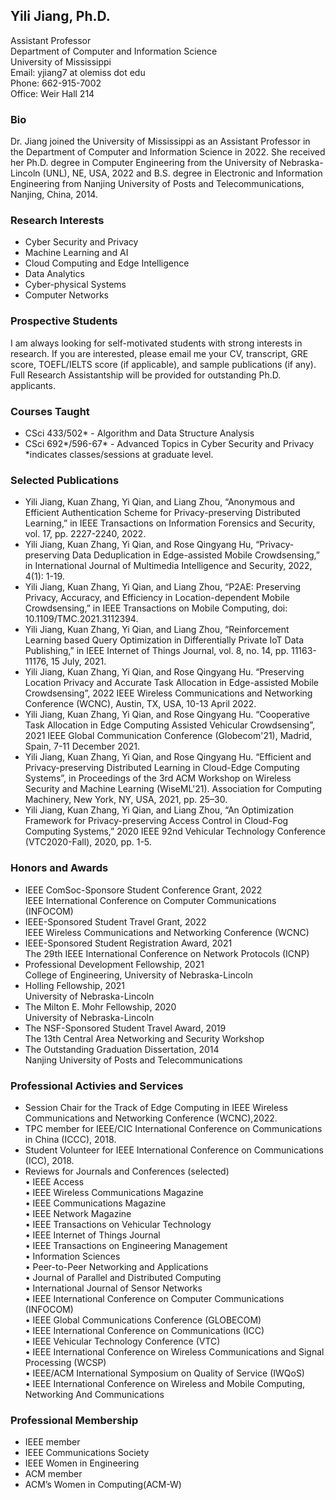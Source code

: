 ## Yili Jiang, Ph.D.

Assistant Professor     
Department of Computer and Information Science      
University of Mississippi      
Email: yjiang7 at olemiss dot edu      
Phone: 662-915-7002        
Office: Weir Hall 214


### Bio   
  
Dr. Jiang joined the University of Mississippi as an Assistant Professor in the Department of Computer and Information Science in 2022. She received her Ph.D. degree in Computer Engineering from the University of Nebraska-Lincoln (UNL), NE, USA, 2022 and B.S. degree in Electronic and Information Engineering from Nanjing University of Posts and Telecommunications, Nanjing, China, 2014.    

### Research Interests    

- Cyber Security and Privacy
- Machine Learning and AI 
- Cloud Computing and Edge Intelligence
- Data Analytics
- Cyber-physical Systems 
- Computer Networks

### Prospective Students

I am always looking for self-motivated students with strong interests in research. If you are interested, please email me your CV, transcript, GRE score, TOEFL/IELTS score (if applicable), and sample publications (if any). Full Research Assistantship will be provided for outstanding Ph.D. applicants.     

### Courses Taught
- CSci 433/502* - Algorithm and Data Structure Analysis
- CSci 692*/596-67* - Advanced Topics in Cyber Security and Privacy  
*indicates classes/sessions at graduate level.     

### Selected Publications      

- Yili Jiang, Kuan Zhang, Yi Qian, and Liang Zhou, “Anonymous and Efficient Authentication Scheme for Privacy-preserving Distributed Learning,” in IEEE Transactions on Information Forensics and Security, vol. 17, pp. 2227-2240, 2022.   
- Yili Jiang, Kuan Zhang, Yi Qian, and Rose Qingyang Hu, “Privacy-preserving Data Deduplication in Edge-assisted Mobile Crowdsensing,” in International Journal of Multimedia Intelligence and Security, 2022, 4(1): 1-19.
- Yili Jiang, Kuan Zhang, Yi Qian, and Liang Zhou, “P2AE: Preserving Privacy, Accuracy, and Efficiency in Location-dependent Mobile Crowdsensing,” in IEEE Transactions on Mobile Computing, doi: 10.1109/TMC.2021.3112394. 
- Yili Jiang, Kuan Zhang, Yi Qian, and Liang Zhou, “Reinforcement Learning based Query Optimization in Differentially Private IoT Data Publishing,” in IEEE Internet of Things Journal, vol. 8, no. 14, pp. 11163-11176, 15 July, 2021.
- Yili Jiang, Kuan Zhang, Yi Qian, and Rose Qingyang Hu. “Preserving Location Privacy and Accurate Task Allocation in Edge-assisted Mobile Crowdsensing”, 2022 IEEE Wireless Communications and Networking Conference (WCNC), Austin, TX, USA, 10-13 April 2022.
- Yili Jiang, Kuan Zhang, Yi Qian, and Rose Qingyang Hu. “Cooperative Task Allocation in Edge Computing Assisted Vehicular Crowdsensing”, 2021 IEEE Global Communication Conference (Globecom'21), Madrid, Spain, 7-11 December 2021.
- Yili Jiang, Kuan Zhang, Yi Qian, and Rose Qingyang Hu. “Efficient and Privacy-preserving Distributed Learning in Cloud-Edge Computing Systems”, in Proceedings of the 3rd ACM Workshop on Wireless Security and Machine Learning (WiseML'21). Association for Computing Machinery, New York, NY, USA, 2021, pp. 25–30.
- Yili Jiang, Kuan Zhang, Yi Qian, and Liang Zhou, “An Optimization Framework for Privacy-preserving Access Control in Cloud-Fog Computing Systems,” 2020 IEEE 92nd Vehicular Technology Conference (VTC2020-Fall), 2020, pp. 1-5.

### Honors and Awards     
- IEEE ComSoc-Sponsore Student Conference Grant, 2022      
  IEEE International Conference on Computer Communications (INFOCOM)
- IEEE-Sponsored Student Travel Grant, 2022       
  IEEE Wireless Communications and Networking Conference (WCNC)
- IEEE-Sponsored Student Registration Award, 2021       
  The 29th IEEE International Conference on Network Protocols (ICNP)
- Professional Development Fellowship, 2021       
  College of Engineering, University of Nebraska-Lincoln
- Holling Fellowship, 2021       
  University of Nebraska-Lincoln
- The Milton E. Mohr Fellowship, 2020       
  University of Nebraska-Lincoln
- The NSF-Sponsored Student Travel Award, 2019      
  The 13th Central Area Networking and Security Workshop
- The Outstanding Graduation Dissertation, 2014      
  Nanjing University of Posts and Telecommunications
  
### Professional Activies and Services     
- Session Chair for the Track of Edge Computing in IEEE Wireless Communications and Networking Conference (WCNC),2022. 
- TPC member for IEEE/CIC International Conference on Communications in China (ICCC), 2018.
- Student Volunteer for IEEE International Conference on Communications (ICC), 2018.
- Reviews for Journals and Conferences (selected)      
  •	IEEE Access      
  •	IEEE Wireless Communications Magazine    
  •	IEEE Communications Magazine     
  •	IEEE Network Magazine     
  •	IEEE Transactions on Vehicular Technology    
  •	IEEE Internet of Things Journal    
  •	IEEE Transactions on Engineering Management     
  •	Information Sciences     
  •	Peer-to-Peer Networking and Applications    
  •	Journal of Parallel and Distributed Computing     
  •	International Journal of Sensor Networks      
  •	IEEE International Conference on Computer Communications (INFOCOM)      
  •	IEEE Global Communications Conference (GLOBECOM)    
  •	IEEE International Conference on Communications (ICC)    
  •	IEEE Vehicular Technology Conference (VTC)    
  •	IEEE International Conference on Wireless Communications and Signal Processing (WCSP)     
  •	IEEE/ACM International Symposium on Quality of Service (IWQoS)   
  •	IEEE International Conference on Wireless and Mobile Computing, Networking And Communications     

### Professional Membership    
- IEEE member
- IEEE Communications Society
- IEEE Women in Engineering
- ACM member
- ACM’s Women in Computing(ACM-W)

